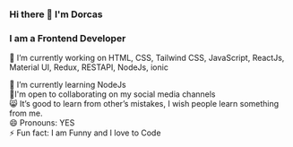 ### Hi there 👋 I'm Dorcas
<h3>I am a Frontend Developer</h3>

🔭 I’m currently working on HTML, CSS, Tailwind CSS, JavaScript, ReactJs, Material UI, Redux, RESTAPI, NodeJs, ionic <br>

🌱 I’m currently learning NodeJs<br>
👯I'm open to collaborating on my social media channels<br>
😸 It’s good to learn from other’s mistakes, I wish people learn something from me.<br>
😄 Pronouns: YES<br>
⚡ Fun fact: I am Funny and I love to Code<br>





